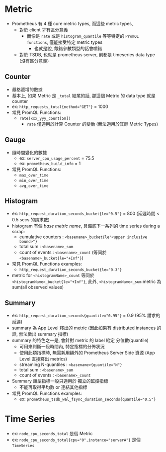 # Metric

- Prometheus 有 4 種 core metric types, 而這些 metric types,
  - 對於 client 才有區分意義
    - 而像是 `rate` 或是 `histogram_quantile` 等等特定的 `PromQL functions`, 僅能接受特定 metric types
      - 也就是說, 餵錯參數類型的話會噴錯
  - 對於 TSDB, 也就是 prometheus server, 則都是 timeseries data type (沒有區分意義)

## Counter

- 嚴格遞增的數據
- 基本上, 如果 Metric 是 `_total` 結尾的話, 那這個 Metric 的 data type 就是 counter
- ex: `http_requests_total{method="GET"}` = 1000
- 常見 PromQL Functions:
  - `rate(xxx_yyy_count[5m])`
    - `rate` 僅適用於計算 Counter 的變動 (無法適用於其餘 Metric Types)

## Gauge

- 隨時間變化的數據
  - ex: `server_cpu_usage_percent` = 75.5
  - ex: `prometheus_build_info` = 1
- 常見 PromQL Functions:
  - `max_over_time`
  - `min_over_time`
  - `avg_over_time`

## Histogram

- ex: `http_request_duration_seconds_bucket{le="0.5"}` = 800 (延遲時間 < 0.5 secs 的請求數)
- histogram 有個 _base metric name_, 具備底下一系列的 time series during a scrap:
  - cumulative counters : `<basename>_bucket{le"<upper inclusive bound>"}`
  - total sum : `<basename>_sum`
  - count of events : `<basename>_count` (等同於 `<basename>_bucket{le="+Inf"}`)
- 常見 PromQL Functions examples:
  - `http_request_duration_seconds_bucket{le="0.3"}`
- metric for `<histogramName>_count` 等同於 `<histogramName>_bucket{le="+Inf"}`, 此外, `<histogramName>_sum` metric 為 sum(all observed values)

## Summary

- ex: `http_request_duration_seconds{quantile="0.95"}` = 0.9 (95% 請求的延遲)
- summary 為 App Level 釋出的 metric (因此如果有 distributed instances 的話, 無法做出 summary 指標)
- summary 的特色之一是, 會針對 metric 的 label 給定 分位數(quantile)
  - 可用來判斷一段時間內, 特定指標的分佈狀況
  - 使用此類指標時, 無需耗用額外的 Prometheus Server Side 資源 (App Level 直接釋出 metrics)
  - streaming N-quantiles : `<basename>{quantile="N"}`
  - total sum : `<basename>_sum`
  - count of events : `<basename>_count`
- Summary 類型指標一般只適用於 獨立的監控指標
  - 不能再取得平均數 or 連結其他指標
- 常見 PromQL Functions examples:
  - ex: `prometheus_tsdb_wal_fsync_duration_seconds{quantile="0.5"}`

# Time Series

- ex: `node_cpu_seconds_total` 是個 Metric
- ex: `node_cpu_seconds_total{cpu="0",instance="serverA"}` 是個 `TimeSeries`
